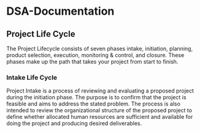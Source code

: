 # DSA-Documentation

## Project Life Cycle 
The Project Lifecycle consists of seven phases intake, initiation, planning, product selection, execution, monitoring & control, and closure. These phases make up the path that takes your project from start to finish.

### Intake Life Cycle
Project Intake is a process of reviewing and evaluating a proposed project during the initiation phase. The purpose is to confirm that the project is feasible and aims to address the stated problem. The process is also intended to review the organizational structure of the proposed project to define whether allocated human resources are sufficient and available for doing the project and producing desired deliverables.
